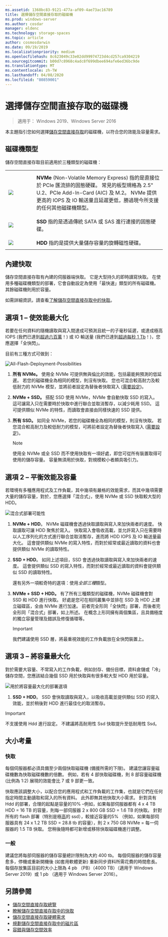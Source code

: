 ```yaml
---
ms.assetid: 1368bc83-9121-477a-af09-4ae73ac16789
title: 選擇儲存空間直接存取的磁碟機
ms.prod: windows-server
ms.author: cosdar
manager: eldenc
ms.technology: storage-spaces
ms.topic: article
author: cosmosdarwin
ms.date: 09/19/2019
ms.localizationpriority: medium
ms.openlocfilehash: 8c623049c33e02dd99974723d4cd257ca9304219
ms.sourcegitcommit: b00d7c8968c4adc8f699dbee694afe6ed36bc9de
ms.translationtype: MT
ms.contentlocale: zh-TW
ms.lasthandoff: 04/08/2020
ms.locfileid: "80859001"
---
```

# <a name="choosing-drives-for-storage-spaces-direct"></a>選擇儲存空間直接存取的磁碟機

>適用于： Windows 2019、Windows Server 2016

本主題指引您如何選擇[儲存空間直接存取](storage-spaces-direct-overview.md)的磁碟機，以符合您的效能及容量需求。

## <a name="drive-types"></a>磁碟機類型

儲存空間直接存取目前適用於三種類型的磁碟機：

<table>
    <tr style="border: 0;">
        <td style="padding: 10px; border: 0; width:70px">
            <img src="media/understand-the-cache/NVMe-100px.png">
        </td>
        <td style="padding: 10px; border: 0;" valign="middle">
            <b>NVMe</b> (Non-Volatile Memory Express) 指的是直接位於 PCIe 匯流排的固態硬碟。 常見的板型規格為 2.5" U.2、PCIe Add-In-Card (AIC) 及 M.2。 NVMe 提供更高的 IOPS 及 IO 輸送量且延遲更低，勝過現今所支援的任何其他磁碟機類型。
        </td>
    </tr>
    <tr style="border: 0;">
        <td style="padding: 10px; border: 0; width:70px" >
            <img src="media/understand-the-cache/SSD-100px.png">
        </td>
        <td style="padding: 10px; border: 0;" valign="middle">
            <b>SSD</b> 指的是透過傳統 SATA 或 SAS 進行連接的固態硬碟。
        </td>
    </tr>
    <tr style="border: 0;">
        <td style="padding: 10px; border: 0; width:70px">
            <img src="media/understand-the-cache/HDD-100px.png">
        </td>
        <td style="padding: 10px; border: 0;" valign="middle">
            <b>HDD</b> 指的是提供大量儲存容量的旋轉磁性硬碟。
        </td>
    </tr>
</table>

## <a name="built-in-cache"></a>內建快取

儲存空間直接存取有內建的伺服器端快取。 它是大型持久的即時讀寫快取。 在使用多種磁碟機類型的部署，它會自動設定為使用「最快速」類型的所有磁碟機。 其餘磁碟機則用於容量。

如需詳細資訊，請查看[了解儲存空間直接存取中的快取](understand-the-cache.md)。

## <a name="option-1--maximizing-performance"></a>選項 1 – 使效能最大化

若要在任何資料的隨機讀取與寫入間達成可預測且統一的子毫秒延遲，或達成極高 IOPS (我們已達到[超過六百萬](https://www.youtube.com/watch?v=0LviCzsudGY&t=28m)！) 或 IO 輸送量 (我們已達到[超過每秒 1 Tb](https://www.youtube.com/watch?v=-LK2ViRGbWs&t=16m50s)！)，您應選擇「全快閃」。

目前有三種方式可做到：

![All-Flash-Deployment-Possibilities](media/choosing-drives-and-resiliency-types/All-Flash-Deployment-Possibilities.png)

1. **所有 NVMe。** 使用全 NVMe 可提供無與倫比的效能，包括最能夠預測的低延遲。 若您的磁碟機全為相同的模型，則沒有快取。 您也可混合較高耐力及較低耐力的 NVMe 模型，並將前者設定為替後者快取寫入 ([需要設定](understand-the-cache.md#manual-configuration))。

2. **NVMe + SSD。** 搭配 SSD 使用 NVMe，NVMe 會自動快取 SSD 的寫入。 這可讓寫入只在需要時於快取中進行聯合並取消暫存，以減少耗用 SSD。 這可提供類似 NVMe 的特性，而讀取會直接由同樣快速的 SSD 提供。

3. **所有 SSD。** 如同全 NVMe，若您的磁碟機全為相同的模型，則沒有快取。 若您混合較高耐力及較低耐力的模型，可將前者設定為替後者快取寫入 ([需要設定](understand-the-cache.md#manual-configuration))。

   >[!NOTE]
   > 使用全 NVMe 或全 SSD 而不使用快取有一項好處，即您可從所有裝置取得可使用的儲存容量。 容量無須用於快取，對規模較小者頗具吸引力。

## <a name="option-2--balancing-performance-and-capacity"></a>選項 2 – 平衡效能及容量

若環境有多種應用程式及工作負載，其中幾項有嚴格的效能需求，而其中幾項需要大量的儲存容量，對於，您應選擇「混合式」，使用 NVMe 或 SSD 快取較大型的 HDD。

![混合式部署可能性](media/choosing-drives-and-resiliency-types/Hybrid-Deployment-Possibilities.png)

1. **NVMe + HDD**。 NVMe 磁碟機會透過快取讀取與寫入來加快兩者的速度。 快取讀取可讓 HDD 聚焦於寫入。 快取寫入會吸收高載，並允許寫入只在需要時以人工序列化的方式進行聯合並取消暫存，進而將 HDD IOPS 及 IO 輸送量最大化。 這會提供類似 NVMe 的寫入特性，而對於經常或最近讀取的資料也會提供類似 NVMe 的讀取特性。

2. **SSD + HDD**。 如同上述項目，SSD 會透過快取讀取與寫入來加快兩者的速度。 這會提供類似 SSD 的寫入特性，而對於經常或最近讀取的資料會提供類似 SSD 的讀取特性。

    還有另外一項較奇特的選項：使用*全部三種*類型。

3. **NVMe + SSD + HDD。** 有了所有三種類型的磁碟機，NVMe 磁碟機會對 SSD 和 HDD 進行快取。 好處是您可在相同叢集中並排在 SSD 及 HDD 上建立磁碟區，全由 NVMe 進行加速。 前者完全形同「全快閃」部署，而後者完全形同「混合式」部署，如上所述。 在概念上形同擁有兩個集區，且具備極度的獨立容量管理及錯誤及修復循環等。

   >[!IMPORTANT]
   > 我們建議使用 SSD 層，將最重視效能的工作負載放在全快閃裝置上。

## <a name="option-3--maximizing-capacity"></a>選項 3 – 將容量最大化

對於需要大容量、不常寫入的工作負載，例如封存、備份目標，資料倉儲或「冷」儲存空間，您應該結合幾個 SSD 用於快取與有很多較大型 HDD 用於容量。

![用於將容量最大化的部署選項](media/choosing-drives-and-resiliency-types/maximizing-capacity.png)

1. **SSD + HDD**。 SSD 會快取讀取與寫入，以吸收高載並提供類似 SSD 的寫入效能，並於稍後對 HDD 進行最佳化的取消暫存。

>[!IMPORTANT]
>不支援使用 Hdd 進行設定。 不建議將高耐用性 Ssd 快取提升至低耐用性 Ssd。

## <a name="sizing-considerations"></a>大小考量

### <a name="cache"></a>快取

每個伺服器都必須具備至少兩個快取磁碟機 (備援所需的下限)。 建議您讓容量磁碟機數為快取磁碟機數的倍數。 例如，若有 4 部快取磁碟機，則 8 部容量磁碟機 (比例為 1:2) 展現的效能會比 7 或 9 部更一致。

快取應該調整大小，以配合您的應用程式和工作負載的工作集，也就是它們在任何指定時間主動讀取和寫入的所有資料。 此外即無其他快取大小需求。 針對具有 Hdd 的部署，合理的起點是容量的10% –例如，如果每部伺服器都有 4 x 4 TB HDD = 16 TB 的容量，則每一部伺服器 2 x 800 GB SSD = 1.6 TB 的快取。 針對所有的 flash 部署（特別是極[高](https://blogs.technet.microsoft.com/filecab/2017/08/11/understanding-dwpd-tbw/)的 ssd），較接近容量的5% （例如，如果每部伺服器具有 24 x 1.2 TB SSD = 28.8 tb 的容量），則 2 x 750 GB NVMe = 每一伺服器的 1.5 TB 快取。 您稍後隨時都可新增或移除快取磁碟機進行調整。

### <a name="general"></a>一般

建議您將每部伺服器的儲存容量總計限制為大約 400 tb。 每個伺服器的儲存容量愈多，停機或重新開機後 (如套用軟體更新) 重新同步資料所需花費的時間愈長。 每個存放集區目前的大小上限為 4 pb （PB）（4000 TB）（適用于 Windows Server 2019）或 1 pb （適用于 Windows Server 2016）。

## <a name="see-also"></a>另請參閱

- [儲存空間直接存取總覽](storage-spaces-direct-overview.md)
- [瞭解儲存空間直接存取中的快取](understand-the-cache.md)
- [儲存空間直接存取硬體需求](storage-spaces-direct-hardware-requirements.md)
- [規劃儲存空間直接存取中的磁片區](plan-volumes.md)
- [容錯與儲存空間效率](storage-spaces-fault-tolerance.md)
